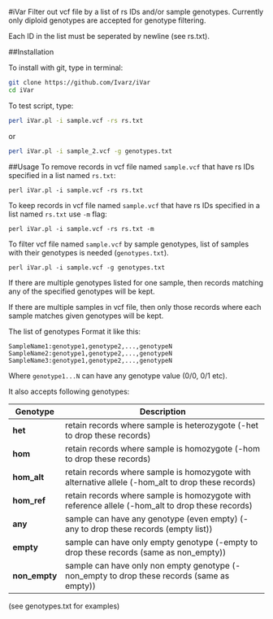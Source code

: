 #iVar
Filter out vcf file by a list of rs IDs and/or sample genotypes.
Currently only diploid genotypes are accepted for genotype filtering.

Each ID in the list must be seperated by newline (see rs.txt).

##Installation

To install with git, type in terminal:
```bash
git clone https://github.com/Ivarz/iVar
cd iVar
```
To test script, type:
```bash
perl iVar.pl -i sample.vcf -rs rs.txt
```
or
```bash
perl iVar.pl -i sample_2.vcf -g genotypes.txt
```
##Usage
To remove records in vcf file named `sample.vcf` that have rs IDs specified in a list named `rs.txt`:
```
perl iVar.pl -i sample.vcf -rs rs.txt
```
To keep records in vcf file named `sample.vcf` that have rs IDs specified in a list named `rs.txt` use `-m` flag:
```
perl iVar.pl -i sample.vcf -rs rs.txt -m
```

To filter vcf file named `sample.vcf` by sample genotypes, list of samples with their genotypes is needed (`genotypes.txt`).
```
perl iVar.pl -i sample.vcf -g genotypes.txt
```

If there are multiple genotypes listed for one sample, then records matching any of the specified genotypes will be kept.

If there are multiple samples in vcf file, then only those records where each sample matches given genotypes will be kept.


The list of genotypes Format it like this:
```
SampleName1:genotype1,genotype2,...,genotypeN
SampleName2:genotype1,genotype2,...,genotypeN
SampleName3:genotype1,genotype2,...,genotypeN
```

Where `genotype1...N` can have any genotype value (0/0, 0/1 etc). 

It also accepts following genotypes:

Genotype | Description
---|---
**het** | retain records where sample is heterozygote (-het to drop these records)
**hom** | retain records where sample is homozygote (-hom to drop these records)
**hom_alt** | retain records where sample is homozygote with alternative allele (-hom_alt to drop these records)
**hom_ref** | retain records where sample is homozygote with reference allele (-hom_alt to drop these records)
**any** | sample can have any genotype (even empty) (-any to drop these records (empty list))
**empty** | sample can have only empty genotype (-empty to drop these records (same as non_empty))
**non_empty** | sample can have only non empty genotype (-non_empty to drop these records (same as empty))

(see genotypes.txt for examples)


